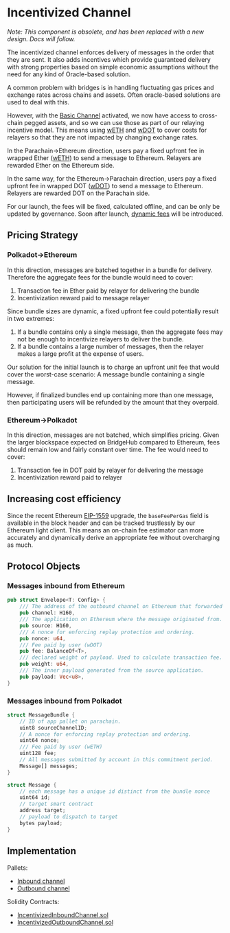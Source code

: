 # Incentivized Channel

_Note: This component is obsolete, and has been replaced with a new design. Docs will follow._&#x20;

The incentivized channel enforces delivery of messages in the order that they are sent. It also adds incentives which provide guaranteed delivery with strong properties based on simple economic assumptions without the need for any kind of Oracle-based solution.

A common problem with bridges is in handling fluctuating gas prices and exchange rates across chains and assets. Often oracle-based solutions are used to deal with this.&#x20;

However, with the [Basic Channel](basic-channel.md) activated, we now have access to cross-chain pegged assets, and so we can use those as part of our relaying incentive model. This means using [wETH](../apps/ether.md) and [wDOT](../apps/dot.md) to cover costs for relayers so that they are not impacted by changing exchange rates.&#x20;

In the Parachain→Ethereum direction, users pay a fixed upfront fee in wrapped Ether ([wETH](../apps/ether.md)) to send a message to Ethereum. Relayers are rewarded Ether on the Ethereum side.

In the same way, for the Ethereum→Parachain direction, users pay a fixed upfront fee in wrapped DOT ([wDOT](../apps/dot.md)) to send a message to Ethereum. Relayers are rewarded DOT on the Parachain side.

For our launch, the fees will be fixed, calculated offline, and can be only be updated by governance. Soon after launch, [dynamic fees](incentivized-channel.md#increasing-cost-efficiency) will be introduced.

## Pricing Strategy

### Polkadot->Ethereum

In this direction, messages are batched together in a bundle for delivery. Therefore the aggregate fees for the bundle would need to cover:

1. Transaction fee in Ether paid by relayer for delivering the bundle
2. Incentivization reward paid to message relayer

Since bundle sizes are dynamic, a fixed upfront fee could potentially result in two extremes:

1. If a bundle contains only a single message, then the aggregate fees may not be enough to incentivize relayers to deliver the bundle.
2. If a bundle contains a large number of messages, then the relayer makes a large profit at the expense of users.

Our solution for the initial launch is to charge an upfront unit fee that would cover the worst-case scenario: A message bundle containing a single message.

However, if finalized bundles end up containing more than one message, then participating users will be refunded by the amount that they overpaid.

### Ethereum->Polkadot

In this direction, messages are not batched, which simplifies pricing. Given the larger blockspace expected on BridgeHub compared to Ethereum, fees should remain low and fairly constant over time. The fee would need to cover:

1. Transaction fee in DOT paid by relayer for delivering the message
2. Incentivization reward paid to relayer

## Increasing cost efficiency

Since the recent Ethereum [EIP-1559](https://www.blocknative.com/blog/eip-1559-fees) upgrade, the `baseFeePerGas` field is available in the block header and can be tracked trustlessly by our Ethereum light client. This means an on-chain fee estimator can more accurately and dynamically derive an appropriate fee without overcharging as much.

## Protocol Objects

### Messages inbound from Ethereum

```rust
pub struct Envelope<T: Config> {
    /// The address of the outbound channel on Ethereum that forwarded this message.
    pub channel: H160,
    /// The application on Ethereum where the message originated from.
    pub source: H160,
    /// A nonce for enforcing replay protection and ordering.
    pub nonce: u64,
    /// Fee paid by user (wDOT)
    pub fee: BalanceOf<T>,
    /// declared weight of payload. Used to calculate transaction fee.
    pub weight: u64,
    /// The inner payload generated from the source application.
    pub payload: Vec<u8>,
}
```

### Messages inbound from Polkadot

```rust
struct MessageBundle {
    // ID of app pallet on parachain.
    uint8 sourceChannelID;
    // A nonce for enforcing replay protection and ordering.
    uint64 nonce;
    /// Fee paid by user (wETH)
    uint128 fee;
    // All messages submitted by account in this commitment period. 
    Message[] messages;  
}

struct Message {
    // each message has a unique id distinct from the bundle nonce  
    uint64 id;
    // target smart contract
    address target;
    // payload to dispatch to target
    bytes payload;
}
```

## Implementation

Pallets:

* [Inbound channel](https://github.com/Snowfork/snowbridge/tree/main/parachain/pallets/incentivized-channel/src/inbound)
* [Outbound channel](https://github.com/Snowfork/snowbridge/tree/main/parachain/pallets/incentivized-channel/src/outbound)

Solidity Contracts:

* [IncentivizedInboundChannel.sol](../../../ethereum/contracts/IncentivizedInboundChannel.sol)
* [IncentivizedOutboundChannel.sol](../../../ethereum/contracts/IncentivizedOutboundChannel.sol)
